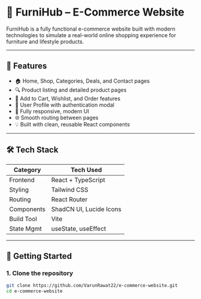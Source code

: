 # 🛒 FurniHub – E-Commerce Website

FurniHub is a fully functional e-commerce website built with modern technologies to simulate a real-world online shopping experience for furniture and lifestyle products.

---

## 🌟 Features

- 🏠 Home, Shop, Categories, Deals, and Contact pages
- 🔍 Product listing and detailed product pages
- 🛒 Add to Cart, Wishlist, and Order features
- 👤 User Profile with authentication modal
- 🎨 Fully responsive, modern UI
- 🌐 Smooth routing between pages
- 💡 Built with clean, reusable React components

---

## 🛠️ Tech Stack

| Category        | Tech Used                       |
|----------------|---------------------------------|
| Frontend       | React + TypeScript              |
| Styling        | Tailwind CSS                    |
| Routing        | React Router                    |
| Components     | ShadCN UI, Lucide Icons         |
| Build Tool     | Vite                            |
| State Mgmt     | useState, useEffect             |

---

## 🚀 Getting Started

### 1. Clone the repository
```bash
git clone https://github.com/VarunRawat22/e-commerce-website.git
cd e-commerce-website
